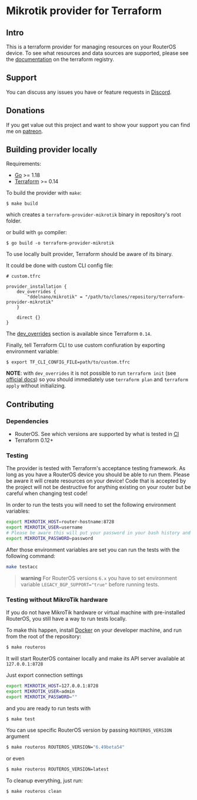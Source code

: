 # Mikrotik provider for Terraform 

## Intro

This is a terraform provider for managing resources on your RouterOS device. To see what resources and data sources are supported, please see the [documentation](https://registry.terraform.io/providers/ddelnano/mikrotik/latest/docs) on the terraform registry.

## Support

You can discuss any issues you have or feature requests in [Discord](https://discord.gg/ZpNq8ez).

## Donations

If you get value out this project and want to show your support you can find me on [patreon](https://www.patreon.com/ddelnano).

## Building provider locally

Requirements:
* [Go](https://go.dev/doc/install) >= 1.18
* [Terraform]() >= 0.14

To build the provider with `make`:
```shell
$ make build
```
which creates a `terraform-provider-mikrotik` binary in repository's root folder.

or build with `go` compiler:
```shell
$ go build -o terraform-provider-mikrotik
```

To use locally built provider, Terraform should be aware of its binary.

It could be done with custom CLI config file:
```hcl
# custom.tfrc

provider_installation {
    dev_overrides {
        "ddelnano/mikrotik" = "/path/to/clones/repository/terraform-provider-mikrotik"
    }

    direct {}
}
```
The [dev_overrides](https://developer.hashicorp.com/terraform/cli/config/config-file#development-overrides-for-provider-developers) section is available since Terraform `0.14`.

Finally, tell Terraform CLI to use custom confiuration by exporting environment variable:
```shell
$ export TF_CLI_CONFIG_FILE=path/to/custom.tfrc
```

**NOTE**: with `dev_overrides` it is not possible to run `terraform init` (see [official docs](https://developer.hashicorp.com/terraform/cli/config/config-file#development-overrides-for-provider-developers)) so you should immediately use `terraform plan` and `terraform apply` without initializing.

## Contributing

### Dependencies
- RouterOS. See which versions are supported by what is tested in [CI](.github/workflows/continuous-integration.yml)
- Terraform 0.12+

### Testing

The provider is tested with Terraform's acceptance testing framework. As long as you have a RouterOS device you should be able to run them. Please be aware it will create resources on your device! Code that is accepted by the project will not be destructive for anything existing on your router but be careful when changing test code!

In order to run the tests you will need to set the following environment variables:
```bash
export MIKROTIK_HOST=router-hostname:8728
export MIKROTIK_USER=username
# Please be aware this will put your password in your bash history and is not safe
export MIKROTIK_PASSWORD=password
```

After those environment variables are set you can run the tests with the following command:
```bash
make testacc
```

> **warning**
> For RouterOS versions `6.x` you have to set environment variable `LEGACY_BGP_SUPPORT="true"` before running tests.

### Testing without MikroTik hardware

If you do not have MikroTik hardware or virtual machine with pre-installed RouterOS, you still have a way to run tests locally.

To make this happen, install [Docker](https://www.docker.com) on your developer machine, and run from the root of the repository:
```sh
$ make routeros
```
It will start RouterOS container locally and make its API server available at `127.0.0.1:8728`

Just export connection settings
```sh
export MIKROTIK_HOST=127.0.0.1:8728
export MIKROTIK_USER=admin
export MIKROTIK_PASSWORD=""
```

and you are ready to run tests with
```sh
$ make test
```

You can use specific RouterOS version by passing `ROUTEROS_VERSION` argument
```sh
$ make routeros ROUTEROS_VERSION="6.49beta54"
```

or even
```sh
$ make routeros ROUTEROS_VERSION=latest
```

To cleanup everything, just run:
```sh
$ make routeros clean
```
